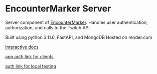 # EncounterMarker Server

Server component of [EncounterMarker](https://github.com/Smelliott94/EncounterMarker). Handles user authentication, authorization, and calls to the Twitch API.

Built using python 3.11.6, FastAPI, and MongoDB
Hosted on render.com

[Interactive docs](https://encountermarkerserver.onrender.com/docs)

[app auth link for clients](https://id.twitch.tv/oauth2/authorize?client_id=8188onbz5c834x47p07lfopa4kp0uv&redirect_uri=https://encountermarkerserver.onrender.com/auth&response_type=code&scope=user:edit:broadcast)

[auth link for local testing](https://id.twitch.tv/oauth2/authorize?client_id=8188onbz5c834x47p07lfopa4kp0uv&redirect_uri=http://localhost:8080/auth&response_type=code&scope=user:edit:broadcast)